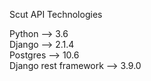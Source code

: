 Scut API Technologies

Python --> 3.6 <br>
Django --> 2.1.4 <br>
Postgres --> 10.6 <br>
Django rest framework --> 3.9.0 <br>